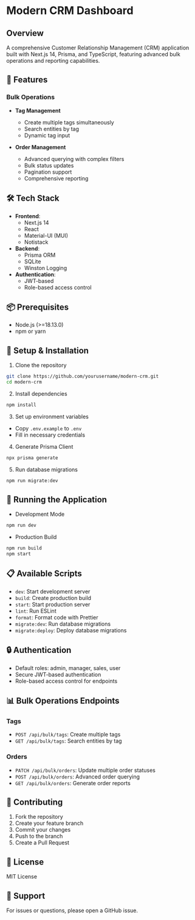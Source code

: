 # Modern CRM Dashboard

## Overview
A comprehensive Customer Relationship Management (CRM) application built with Next.js 14, Prisma, and TypeScript, featuring advanced bulk operations and reporting capabilities.

## 🚀 Features

### Bulk Operations
- **Tag Management**
  - Create multiple tags simultaneously
  - Search entities by tag
  - Dynamic tag input

- **Order Management**
  - Advanced querying with complex filters
  - Bulk status updates
  - Pagination support
  - Comprehensive reporting

## 🛠 Tech Stack
- **Frontend**: 
  - Next.js 14
  - React
  - Material-UI (MUI)
  - Notistack
- **Backend**:
  - Prisma ORM
  - SQLite
  - Winston Logging
- **Authentication**:
  - JWT-based
  - Role-based access control

## 📦 Prerequisites
- Node.js (>=18.13.0)
- npm or yarn

## 🔧 Setup & Installation

1. Clone the repository
```bash
git clone https://github.com/yourusername/modern-crm.git
cd modern-crm
```

2. Install dependencies
```bash
npm install
```

3. Set up environment variables
- Copy `.env.example` to `.env`
- Fill in necessary credentials

4. Generate Prisma Client
```bash
npx prisma generate
```

5. Run database migrations
```bash
npm run migrate:dev
```

## 🚀 Running the Application

- Development Mode
```bash
npm run dev
```

- Production Build
```bash
npm run build
npm start
```

## 📋 Available Scripts
- `dev`: Start development server
- `build`: Create production build
- `start`: Start production server
- `lint`: Run ESLint
- `format`: Format code with Prettier
- `migrate:dev`: Run database migrations
- `migrate:deploy`: Deploy database migrations

## 🔒 Authentication
- Default roles: admin, manager, sales, user
- Secure JWT-based authentication
- Role-based access control for endpoints

## 📊 Bulk Operations Endpoints

### Tags
- `POST /api/bulk/tags`: Create multiple tags
- `GET /api/bulk/tags`: Search entities by tag

### Orders
- `PATCH /api/bulk/orders`: Update multiple order statuses
- `POST /api/bulk/orders`: Advanced order querying
- `GET /api/bulk/orders`: Generate order reports

## 🤝 Contributing
1. Fork the repository
2. Create your feature branch
3. Commit your changes
4. Push to the branch
5. Create a Pull Request

## 📜 License
MIT License

## 🛟 Support
For issues or questions, please open a GitHub issue.
